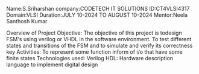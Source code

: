Name:S.Sriharshan
company:CODETECH IT SOLUTIONS
ID:CT4VLSI4317
Domain:VLSI
Duration:JULY 10-2024 TO AUGUST 10-2024
Mentor:Neela Santhosh Kumar

Overview of Project
Objective:
The objective of this project is todesign FSM's using verilog or VHDL in the software environment. To test different states and transitions of the FSM and to simulate and verify its correctness
key Activities:
To represent some function inform of i/o that have some finite states
Technologies used:
Verilog HDL: Hardware description language to implement digital design

